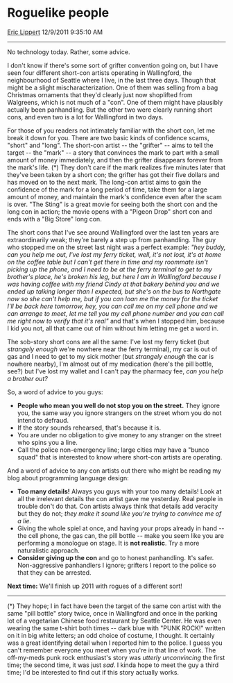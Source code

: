 # Roguelike people

[Eric Lippert](https://social.msdn.microsoft.com/profile/Eric%20Lippert) 12/9/2011 9:35:10 AM

-----

No technology today. Rather, some advice.

I don't know if there's some sort of grifter convention going on, but I have seen four different short-con artists operating in Wallingford, the neighbourhood of Seattle where I live, in the last three days. Though that might be a slight mischaracterization. One of them was selling from a bag Christmas ornaments that they'd clearly just now shoplifted from Walgreens, which is not much of a "con". One of them might have plausibly actually been panhandling. But the other two were clearly running short cons, and even two is a lot for Wallingford in two days.

For those of you readers not intimately familiar with the short con, let me break it down for you. There are two basic kinds of confidence scams, "short" and "long". The short-con artist -- the "grifter" -- aims to tell the target -- the "mark" -- a story that convinces the mark to part with a small amount of money immediately, and then the grifter disappears forever from the mark's life. (\*) They don't care if the mark realizes five minutes later that they've been taken by a short con; the grifter has got their five dollars and has moved on to the next mark. The long-con artist aims to gain the confidence of the mark for a long period of time, take them for a large amount of money, and maintain the mark's confidence even after the scam is over. "The Sting" is a great movie for seeing both the short con and the long con in action; the movie opens with a "Pigeon Drop" short con and ends with a "Big Store" long con.

The short cons that I've see around Wallingford over the last ten years are extraordinarily weak; they're barely a step up from panhandling. The guy who stopped me on the street last night was a perfect example: *"hey buddy, can you help me out, I've lost my ferry ticket, well, it's not lost, it's at home on the coffee table but I can't get there in time and my roommate isn't picking up the phone, and I need to be at the ferry terminal to get to my brother's place, he's broken his leg, but here I am in Wallingford because I was having coffee with my friend Cindy at that bakery behind you and we ended up talking longer than I expected, but she's on the bus to Northgate now so she can't help me, but if you can loan me the money for the ticket I'll be back here tomorrow, hey, you can call me on my cell phone and we can arrange to meet, let me tell you my cell phone number and you can call me right now to verify that it's real"* and that's when I stopped him, because I kid you not, all that came out of him without him letting me get a word in.

The sob-story short cons are all the same: I've lost my ferry ticket (but *strangely enough* we're nowhere near the ferry terminal), my car is out of gas and I need to get to my sick mother (but *strangely enough* the car is nowhere nearby), I'm almost out of my medication (here's the pill bottle, see?) but I've lost my wallet and I can't pay the pharmacy fee, *can you help a brother out?*

So, a word of advice to you guys:

  - **People who mean you well do not stop you on the street.** They ignore you, the same way you ignore strangers on the street whom you do not intend to defraud.
  - If the story sounds rehearsed, that's because it is.
  - You are under no obligation to give money to any stranger on the street who spins you a line.
  - Call the police non-emergency line; large cities may have a "bunco squad" that is interested to know where short-con artists are operating.

And a word of advice to any con artists out there who might be reading my blog about programming language design:

  - **Too many details\!** Always you guys with your too many details\! Look at all the irrelevant details the con artist gave me yesterday. Real people in trouble don't do that. Con artists always think that details add veracity but they do not; *they make it sound like you're trying to convince me of a lie.*
  - Giving the whole spiel at once, and having your props already in hand -- the cell phone, the gas can, the pill bottle -- make you seem like you are performing a monologue on stage. It is **not realistic**. Try a more naturalistic approach.
  - **Consider giving up the con** and go to honest panhandling. It's safer. Non-aggressive panhandlers I ignore; grifters I report to the police so that they can be arrested.

**Next time:** We'll finish up 2011 with rogues of a different sort\!

-----

(\*) They hope; I in fact have been the target of the same con artist with the same "pill bottle" story twice, once in Wallingford and once in the parking lot of a vegetarian Chinese food restaurant by Seattle Center. He was even wearing the same t-shirt both times -- dark blue with "PUNK ROCK\!" written on it in big white letters; an odd choice of costume, I thought. It certainly was a great identifying detail when I reported him to the police. I guess you can't remember everyone you meet when you're in that line of work. The off-my-meds punk rock enthusiast's story was *utterly unconvincing* the first time; the second time, it was just *sad*. I kinda hope to meet the guy a third time; I'd be interested to find out if this story actually works.

